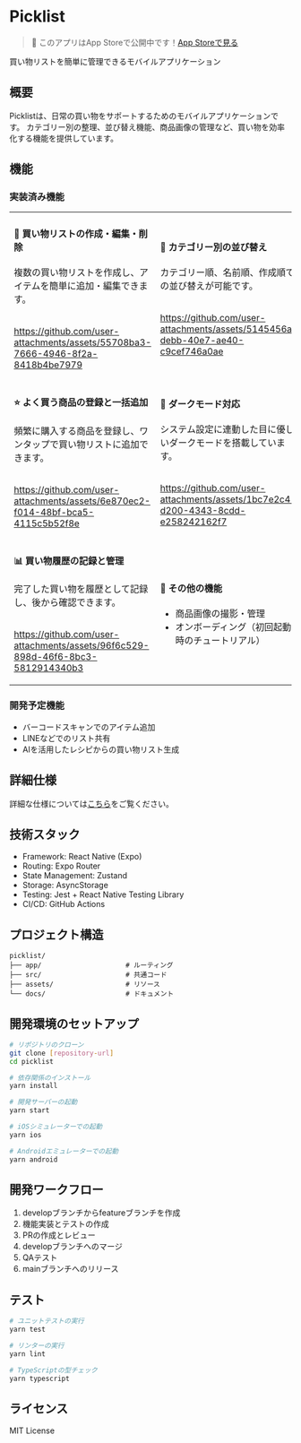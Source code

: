 # Picklist

> 📱 このアプリはApp Storeで公開中です！[App Storeで見る](https://apps.apple.com/jp/app/%E3%83%94%E3%83%83%E3%82%AF%E3%83%AA%E3%82%B9%E3%83%88-%E5%86%99%E7%9C%9F%E3%81%A8%E3%82%AB%E3%83%86%E3%82%B4%E3%83%AA%E3%81%A7%E7%AE%A1%E7%90%86%E3%81%A7%E3%81%8D%E3%82%8B%E8%B2%B7%E3%81%84%E7%89%A9%E3%83%AA%E3%82%B9%E3%83%88/id6745702310)

買い物リストを簡単に管理できるモバイルアプリケーション

## 概要

Picklistは、日常の買い物をサポートするためのモバイルアプリケーションです。
カテゴリー別の整理、並び替え機能、商品画像の管理など、買い物を効率化する機能を提供しています。

## 機能

### 実装済み機能

<table>
  <tr>
    <td width="50%">
      <h4>📝 買い物リストの作成・編集・削除</h4>
      複数の買い物リストを作成し、アイテムを簡単に追加・編集できます。
      <br><br>
      
https://github.com/user-attachments/assets/55708ba3-7666-4946-8f2a-8418b4be7979
      
</td>
    <td width="50%">
      <h4>🔄 カテゴリー別の並び替え</h4>
      カテゴリー順、名前順、作成順での並び替えが可能です。
      <br><br>
      
https://github.com/user-attachments/assets/5145456a-debb-40e7-ae40-c9cef746a0ae
      
</td>
  </tr>
  <tr>
    <td width="50%">
      <h4>⭐ よく買う商品の登録と一括追加</h4>
      頻繁に購入する商品を登録し、ワンタップで買い物リストに追加できます。
      <br><br>
      
https://github.com/user-attachments/assets/6e870ec2-f014-48bf-bca5-4115c5b52f8e
      
</td>
    <td width="50%">
      <h4>🌙 ダークモード対応</h4>
      システム設定に連動した目に優しいダークモードを搭載しています。
      <br><br>
      
https://github.com/user-attachments/assets/1bc7e2c4-d200-4343-8cdd-e258242162f7
      
</td>
  </tr>
  <tr>
    <td width="50%">
      <h4>📊 買い物履歴の記録と管理</h4>
      完了した買い物を履歴として記録し、後から確認できます。
      <br><br>
      
https://github.com/user-attachments/assets/96f6c529-898d-46f6-8bc3-5812914340b3
      
</td>
    <td width="50%">
      <h4>🎯 その他の機能</h4>
      <ul>
        <li>商品画像の撮影・管理</li>
        <li>オンボーディング（初回起動時のチュートリアル）</li>
      </ul>
    </td>
  </tr>
</table>

### 開発予定機能
- バーコードスキャンでのアイテム追加
- LINEなどでのリスト共有
- AIを活用したレシピからの買い物リスト生成

## 詳細仕様
詳細な仕様については[こちら](docs/specifications.md)をご覧ください。

## 技術スタック

- Framework: React Native (Expo)
- Routing: Expo Router
- State Management: Zustand
- Storage: AsyncStorage
- Testing: Jest + React Native Testing Library
- CI/CD: GitHub Actions

## プロジェクト構造

```
picklist/
├── app/                     # ルーティング
├── src/                     # 共通コード
├── assets/                  # リソース
└── docs/                    # ドキュメント
```

## 開発環境のセットアップ

```bash
# リポジトリのクローン
git clone [repository-url]
cd picklist

# 依存関係のインストール
yarn install

# 開発サーバーの起動
yarn start

# iOSシミュレーターでの起動
yarn ios

# Androidエミュレーターでの起動
yarn android
```

## 開発ワークフロー

1. developブランチからfeatureブランチを作成
2. 機能実装とテストの作成
3. PRの作成とレビュー
4. developブランチへのマージ
5. QAテスト
6. mainブランチへのリリース

## テスト

```bash
# ユニットテストの実行
yarn test

# リンターの実行
yarn lint

# TypeScriptの型チェック
yarn typescript
```

## ライセンス

MIT License
